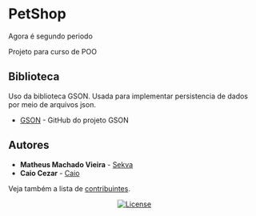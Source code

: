 # PetShop
Agora é segundo periodo

Projeto para curso de POO

## Biblioteca

Uso da biblioteca GSON. Usada para implementar persistencia de dados 
por meio de arquivos json.

* [GSON](https://github.com/google/gson) - GitHub do projeto GSON

## Autores

* **Matheus Machado Vieira** - [Sekva](https://github.com/sekva)
* **Caio Cezar** - [Caio](https://github.com/caiotuchi)

Veja também a lista de [contribuintes](https://github.com/sekva/PetShop/contributors).

<p align="center">

<a href="license">
<img alt="License" src="https://img.shields.io/github/license/eivindml/misty.svg">
</a>

<br />
<br />
</p>
